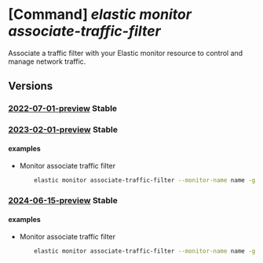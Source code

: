 # [Command] _elastic monitor associate-traffic-filter_

Associate a traffic filter with your Elastic monitor resource to control and manage network traffic.

## Versions

### [2022-07-01-preview](/Resources/mgmt-plane/L3N1YnNjcmlwdGlvbnMve30vcmVzb3VyY2Vncm91cHMve30vcHJvdmlkZXJzL21pY3Jvc29mdC5lbGFzdGljL21vbml0b3JzL3t9L2Fzc29jaWF0ZXRyYWZmaWNmaWx0ZXI=/2022-07-01-preview.xml) **Stable**

<!-- mgmt-plane /subscriptions/{}/resourcegroups/{}/providers/microsoft.elastic/monitors/{}/associatetrafficfilter 2022-07-01-preview -->

### [2023-02-01-preview](/Resources/mgmt-plane/L3N1YnNjcmlwdGlvbnMve30vcmVzb3VyY2Vncm91cHMve30vcHJvdmlkZXJzL21pY3Jvc29mdC5lbGFzdGljL21vbml0b3JzL3t9L2Fzc29jaWF0ZXRyYWZmaWNmaWx0ZXI=/2023-02-01-preview.xml) **Stable**

<!-- mgmt-plane /subscriptions/{}/resourcegroups/{}/providers/microsoft.elastic/monitors/{}/associatetrafficfilter 2023-02-01-preview -->

#### examples

- Monitor associate traffic filter
    ```bash
        elastic monitor associate-traffic-filter --monitor-name name -g rg --ruleset-id
    ```

### [2024-06-15-preview](/Resources/mgmt-plane/L3N1YnNjcmlwdGlvbnMve30vcmVzb3VyY2Vncm91cHMve30vcHJvdmlkZXJzL21pY3Jvc29mdC5lbGFzdGljL21vbml0b3JzL3t9L2Fzc29jaWF0ZXRyYWZmaWNmaWx0ZXI=/2024-06-15-preview.xml) **Stable**

<!-- mgmt-plane /subscriptions/{}/resourcegroups/{}/providers/microsoft.elastic/monitors/{}/associatetrafficfilter 2024-06-15-preview -->

#### examples

- Monitor associate traffic filter
    ```bash
        elastic monitor associate-traffic-filter --monitor-name name -g rg --ruleset-id
    ```
